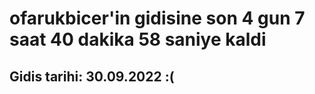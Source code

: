 # ofarukbicer'in gidisine son 4 gun 7 saat 40 dakika 58 saniye kaldi

## Gidis tarihi: 30.09.2022 :(